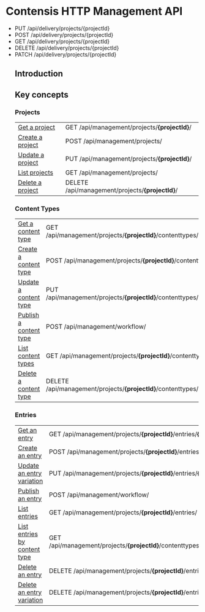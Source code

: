 # Contensis HTTP Management API


<ul class="methods">
  <li class="method__item method__item--put"><span class="label label--big label--put">PUT</span>  /api/delivery/projects/{projectId}</li>
  <li class="method__item method__item--post"><span class="label label--big label--post">POST</span> /api/delivery/projects/{projectId}</li>
  <li class="method__item method__item--get"><span class="label label--big label--get">GET</span> /api/delivery/projects/{projectId}</li>
  <li class="method__item method__item--delete"><span class="label label--big label--delete">DELETE</span> /api/delivery/projects/{projectId}</li>
  <li class="method__item method__item--patch"><span class="label label--big label--patch">PATCH</span> /api/delivery/projects/{projectId}</li>
</li>

## Introduction

## Key concepts

### Projects

|||
|-|-|
| [Get a project](/key-concepts/projects.md#get-a-project) | <span class="label label--get">GET</span> /api/management/projects/**{projectId}**/ |
| [Create a project](/key-concepts/projects.md#create-a-project) | <span class="label label--post">POST</span> /api/management/projects/ |
| [Update a project](/key-concepts/projects.md#update-a-project) | <span class="label label--post">PUT</span> /api/management/projects/**{projectId}**/ |
| [List projects](/key-concepts/projects.md#list-projects) | <span class="label label--get">GET</span> /api/management/projects/ |
| [Delete a project](/key-concepts/projects.md#delete-a-project) | <span class="label label--delete">DELETE</span> /api/management/projects/**{projectId}**/ |


### Content Types

|||
|-|-|
| [Get a content type](/key-concepts/content-types.md#get-a-content-type) | <span class="label label--get">GET</span> /api/management/projects/**{projectId}**/contenttypes/**{contentTypeId}** |
| [Create a content type](/key-concepts/content-types.md#create-a-content-type) | <span class="label label--post">POST</span> /api/management/projects/**{projectId}**/contenttypes/ |
| [Update a content type](/key-concepts/content-types.md#update-a-content-type) | <span class="label label--put">PUT</span> /api/management/projects/**{projectId}**/contenttypes/**{contentTypeId}** |
| [Publish a content type](/key-concepts/content-types.md#publish-a-content-type) | <span class="label label--post">POST</span> /api/management/workflow/ |
| [List content types](/key-concepts/content-types.md#list-content-types) | <span class="label label--get">GET</span> /api/management/projects/**{projectId}**/contenttypes/ |
| [Delete a content type](/key-concepts/content-types.md#delete-a-content-type) | <span class="label label--delete">DELETE</span> /api/management/projects/**{projectId}**/contenttypes/**{contentTypeId}**/ |

### Entries

|||
|-|-|
| [Get an entry](/key-concepts/entries.md#get-an-entry) | <span class="label label--get">GET</span> /api/management/projects/**{projectId}**/entries/**{entryId}** |
| [Create an entry](/key-concepts/entries.md#create-an-entry) | <span class="label label--post">POST</span> /api/management/projects/**{projectId}**/entries/ |
| [Update an entry variation](/key-concepts/entries.md#update-an-entry) | <span class="label label--put">PUT</span> /api/management/projects/**{projectId}**/entries/**{entryId}**
| [Publish an entry](/key-concepts/entries.md#publish-an-entry) | <span class="label label--post">POST</span> /api/management/workflow/ |
| [List entries](/key-concepts/entries.md#list-entries) | <span class="label label--get">GET</span> /api/management/projects/**{projectId}**/entries/ |
| [List entries by content type](/key-concepts/entries.md#list-entries-by-content-type) | <span class="label label--get">GET</span> /api/management/projects/**{projectId}**/contenttypes/**{contentTypeId}**/entries/ |
| [Delete an entry](/key-concepts/entries.md#delete-an-entry) | <span class="label label--delete">DELETE</span> /api/management/projects/**{projectId}**/entries/**{entryId}**
| [Delete an entry variation](/key-concepts/entries.md#delete-an-entry-variation) | <span class="label label--delete">DELETE</span> /api/management/projects/**{projectId}**/entries/**{entryId}**/**{language}**/


